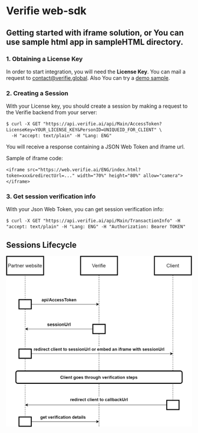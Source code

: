 # Verifie web-sdk

## Getting started with iframe solution, or You can use sample html app in sampleHTML directory.


### 1. Obtaining a License Key

In order to start integration, you will need the **License Key**. You can mail a request to contact@verifie.global.
Also You can try a <a href="https://demo.verifie.ai/">demo sample</a>.

### 2. Creating a Session

With your License key, you should create a session by making a request to the Verifie backend from your server:

```shell
$ curl -X GET "https://api.verifie.ai/api/Main/AccessToken?LicenseKey=YOUR_LICENSE_KEY&PersonID=UNIQUEID_FOR_CLIENT" \
  -H "accept: text/plain" -H "Lang: ENG"

```
You will receive a response containing a JSON Web Token and iframe url.

Sample of iframe code:

```shell
<iframe src="https://web.verifie.ai/ENG/index.html?token=xxx&redirectUrl=..." width="70%" height="80%" allow="camera"></iframe>
```

### 3. Get session verification info

With your Json Web Token, you can get session verification info:

```shell
$ curl -X GET "https://api.verifie.ai/api/Main/TransactionInfo" -H "accept: text/plain" -H "Lang: ENG" -H "Authorization: Bearer TOKEN"
```


## Sessions Lifecycle

![flow](https://github.com/verifie-global/web-sdk/blob/master/flow.png?raw=true)
